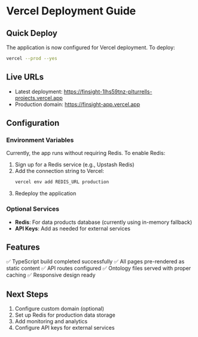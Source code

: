 # Vercel Deployment Guide

## Quick Deploy

The application is now configured for Vercel deployment. To deploy:

```bash
vercel --prod --yes
```

## Live URLs

- Latest deployment: https://finsight-1lhs59tnz-plturrells-projects.vercel.app
- Production domain: https://finsight-app.vercel.app

## Configuration

### Environment Variables

Currently, the app runs without requiring Redis. To enable Redis:

1. Sign up for a Redis service (e.g., Upstash Redis)
2. Add the connection string to Vercel:
   ```bash
   vercel env add REDIS_URL production
   ```
3. Redeploy the application

### Optional Services

- **Redis**: For data products database (currently using in-memory fallback)
- **API Keys**: Add as needed for external services

## Features

✅ TypeScript build completed successfully
✅ All pages pre-rendered as static content
✅ API routes configured
✅ Ontology files served with proper caching
✅ Responsive design ready

## Next Steps

1. Configure custom domain (optional)
2. Set up Redis for production data storage
3. Add monitoring and analytics
4. Configure API keys for external services